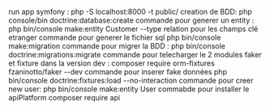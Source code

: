run app  symfony : php -S localhost:8000 -t public/
creation de BDD: php console/bin  doctrine:database:create
commande pour generer un entity : php bin/console make:entity Customer   --type relation pour les champs clé etranger
commande pour generer le fichier sql   php bin/console make:migration
commande pour migrer la BDD : php bin/console  doctrine:migrations:migrate
commande pour telecharger le 2 modules faker et fixture dans la version dev : composer require orm-fixtures fzaninotto/faker --dev
commande pour inserer fake données  php bin/console doctrine:fixtures:load --no-interaction
commande pour creer new user: php bin/console make:entity User
commabde pour installer le apiPlatform composer require api 


